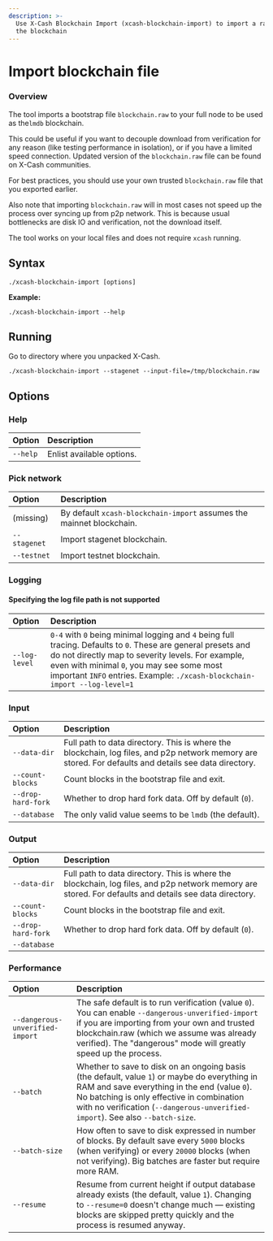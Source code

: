 ```yaml
---
description: >-
  Use X-Cash Blockchain Import (xcash-blockchain-import) to import a raw file of
  the blockchain
---
```


# Import blockchain file

### Overview <a id="overview"></a>

The tool imports a bootstrap file `blockchain.raw` to your full node to be used as the`lmdb` blockchain.

This could be useful if you want to decouple download from verification for any reason \(like testing performance in isolation\), or if you have a limited speed connection. Updated version of the `blockchain.raw` file can be found on X-Cash communities.

For best practices, you should use your own trusted `blockchain.raw` file that you exported earlier.

Also note that importing `blockchain.raw` will in most cases not speed up the process over syncing up from p2p network. This is because usual bottlenecks are disk IO and verification, not the download itself.

The tool works on your local files and does not require `xcash` running.

## Syntax

`./xcash-blockchain-import [options]`

**Example:**

`./xcash-blockchain-import --help`

## Running

Go to directory where you unpacked X-Cash.

`./xcash-blockchain-import --stagenet --input-file=/tmp/blockchain.raw`

## Options

### Help

| Option | Description |
| :--- | :--- |
| `--help` | Enlist available options. |

### Pick network

| Option | Description |
| :--- | :--- |
| \(missing\) | By default `xcash-blockchain-import` assumes the mainnet blockchain. |
| `--stagenet` | Import stagenet blockchain. |
| `--testnet` | Import testnet blockchain. |

### Logging

#### Specifying the log file path is not supported

| Option | Description |
| :--- | :--- |
| `--log-level` | `0-4` with `0` being minimal logging and `4` being full tracing. Defaults to `0`. These are general presets and do not directly map to severity levels. For example, even with minimal `0`, you may see some most important `INFO` entries. Example:  `./xcash-blockchain-import --log-level=1` |

### Input

| Option | Description |
| :--- | :--- |
| `--data-dir` | Full path to data directory. This is where the blockchain, log files, and p2p network memory are stored. For defaults and details see data directory. |
| `--count-blocks` | Count blocks in the bootstrap file and exit. |
| `--drop-hard-fork` | Whether to drop hard fork data. Off by default \(`0`\). |
| `--database` | The only valid value seems to be `lmdb` \(the default\). |

### Output

| Option | Description |
| :--- | :--- |
| `--data-dir` | Full path to data directory. This is where the blockchain, log files, and p2p network memory are stored. For defaults and details see data directory. |
| `--count-blocks` | Count blocks in the bootstrap file and exit. |
| `--drop-hard-fork` | Whether to drop hard fork data. Off by default \(`0`\). |
| `--database` |  |

### Performance

| Option | Description |
| :--- | :--- |
| `--dangerous-unverified-import` | The safe default is to run verification \(value `0`\). You can enable `--dangerous-unverified-import` if you are importing from your own and trusted blockchain.raw \(which we assume was already verified\). The "dangerous" mode will greatly speed up the process. |
| `--batch` | Whether to save to disk on an ongoing basis \(the default, value `1`\) or maybe do everything in RAM and save everything in the end \(value `0`\). No batching is only effective in combination with no verification \(`--dangerous-unverified-import`\). See also `--batch-size`. |
| `--batch-size` | How often to save to disk expressed in number of blocks. By default save every `5000` blocks \(when verifying\) or every `20000` blocks \(when not verifying\). Big batches are faster but require more RAM. |
| `--resume` | Resume from current height if output database already exists \(the default, value `1`\). Changing to `--resume=0` doesn't change much — existing blocks are skipped pretty quickly and the process is resumed anyway. |

